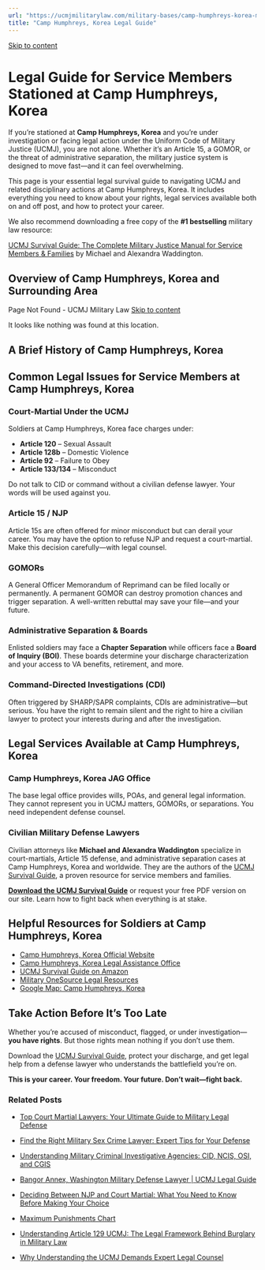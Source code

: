 ```yaml
---
url: "https://ucmjmilitarylaw.com/military-bases/camp-humphreys-korea-military-defense-lawyer-ucmj-legal-guide/"
title: "Camp Humphreys, Korea Legal Guide"
---
```


[Skip to content](https://ucmjmilitarylaw.com/military-bases/camp-humphreys-korea-military-defense-lawyer-ucmj-legal-guide/#content)

# Legal Guide for Service Members Stationed at Camp Humphreys, Korea

If you’re stationed at **Camp Humphreys, Korea** and you’re under investigation or facing legal action under the Uniform Code of Military Justice (UCMJ), you are not alone. Whether it’s an Article 15, a GOMOR, or the threat of administrative separation, the military justice system is designed to move fast—and it can feel overwhelming.

This page is your essential legal survival guide to navigating UCMJ and related disciplinary actions at Camp Humphreys, Korea. It includes everything you need to know about your rights, legal services available both on and off post, and how to protect your career.

We also recommend downloading a free copy of the **#1 bestselling** military law resource:

[UCMJ Survival Guide: The Complete Military Justice Manual for Service Members & Families](https://www.amazon.com/dp/B0FCDD3B2Z) by Michael and Alexandra Waddington.

## Overview of Camp Humphreys, Korea and Surrounding Area

Page Not Found - UCMJ Military Law [Skip to content](https://ucmjmilitarylaw.com/military-bases/camp-humphreys-korea-military-defense-lawyer-ucmj-legal-guide/%7Blocation7#content)

It looks like nothing was found at this location.

## A Brief History of Camp Humphreys, Korea

## Common Legal Issues for Service Members at Camp Humphreys, Korea

### Court-Martial Under the UCMJ

Soldiers at Camp Humphreys, Korea face charges under:

- **Article 120** – Sexual Assault
- **Article 128b** – Domestic Violence
- **Article 92** – Failure to Obey
- **Article 133/134** – Misconduct

Do not talk to CID or command without a civilian defense lawyer. Your words will be used against you.

### Article 15 / NJP

Article 15s are often offered for minor misconduct but can derail your career. You may have the option to refuse NJP and request a court-martial. Make this decision carefully—with legal counsel.

### GOMORs

A General Officer Memorandum of Reprimand can be filed locally or permanently. A permanent GOMOR can destroy promotion chances and trigger separation. A well-written rebuttal may save your file—and your future.

### Administrative Separation & Boards

Enlisted soldiers may face a **Chapter Separation** while officers face a **Board of Inquiry (BOI)**. These boards determine your discharge characterization and your access to VA benefits, retirement, and more.

### Command-Directed Investigations (CDI)

Often triggered by SHARP/SAPR complaints, CDIs are administrative—but serious. You have the right to remain silent and the right to hire a civilian lawyer to protect your interests during and after the investigation.

## Legal Services Available at Camp Humphreys, Korea

### Camp Humphreys, Korea JAG Office

The base legal office provides wills, POAs, and general legal information. They cannot represent you in UCMJ matters, GOMORs, or separations. You need independent defense counsel.

### Civilian Military Defense Lawyers

Civilian attorneys like **Michael and Alexandra Waddington** specialize in court-martials, Article 15 defense, and administrative separation cases at Camp Humphreys, Korea and worldwide. They are the authors of the [UCMJ Survival Guide](https://www.amazon.com/dp/B0FCDD3B2Z), a proven resource for service members and families.

**[Download the UCMJ Survival Guide](https://www.amazon.com/dp/B0FCDD3B2Z)** or request your free PDF version on our site. Learn how to fight back when everything is at stake.

## Helpful Resources for Soldiers at Camp Humphreys, Korea

- [Camp Humphreys, Korea Official Website](https://ucmjmilitarylaw.com/military-bases/camp-humphreys-korea-military-defense-lawyer-ucmj-legal-guide/%7Blocation12%7D)
- [Camp Humphreys, Korea Legal Assistance Office](https://ucmjmilitarylaw.com/military-bases/camp-humphreys-korea-military-defense-lawyer-ucmj-legal-guide/%7Blocation13%7D)
- [UCMJ Survival Guide on Amazon](https://www.amazon.com/dp/B0FCDD3B2Z)
- [Military OneSource Legal Resources](https://www.militaryonesource.mil/legal/)
- [Google Map: Camp Humphreys, Korea](https://ucmjmilitarylaw.com/military-bases/camp-humphreys-korea-military-defense-lawyer-ucmj-legal-guide/%7Blocation14%7D)

## Take Action Before It’s Too Late

Whether you’re accused of misconduct, flagged, or under investigation— **you have rights**. But those rights mean nothing if you don’t use them.

Download the [UCMJ Survival Guide](https://www.amazon.com/dp/B0FCDD3B2Z), protect your discharge, and get legal help from a defense lawyer who understands the battlefield you’re on.

**This is your career. Your freedom. Your future. Don’t wait—fight back.**

### Related Posts

- [Top Court Martial Lawyers: Your Ultimate Guide to Military Legal Defense](https://ucmjmilitarylaw.com/court-martial-lawyers/)
- [Find the Right Military Sex Crime Lawyer: Expert Tips for Your Defense](https://ucmjmilitarylaw.com/military-sex-crime-lawyer/)
- [Understanding Military Criminal Investigative Agencies: CID, NCIS, OSI, and CGIS](https://ucmjmilitarylaw.com/investigations/understanding-military-criminal-investigative-agencies-cid-ncis-osi-and-cgis/)
- [Bangor Annex, Washington Military Defense Lawyer \| UCMJ Legal Guide](https://ucmjmilitarylaw.com/bangor-annex-washington-military-defense-lawyer-ucmj-legal-guide/)

- [Deciding Between NJP and Court Martial: What You Need to Know Before Making Your Choice](https://ucmjmilitarylaw.com/should-i-turn-down-njp-and-demand-a-court-martial/)
- [Maximum Punishments Chart](https://ucmjmilitarylaw.com/ucmj/max-punishments/)
- [Understanding Article 129 UCMJ: The Legal Framework Behind Burglary in Military Law](https://ucmjmilitarylaw.com/article-129-ucmj-burglary/)
- [Why Understanding the UCMJ Demands Expert Legal Counsel](https://ucmjmilitarylaw.com/ucmj/why-understanding-the-ucmj-demands-expert-legal-counsel/)